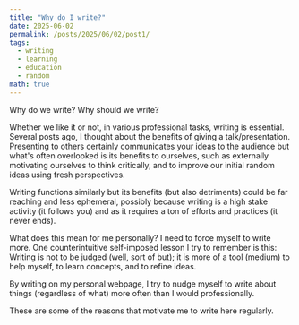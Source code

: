```yaml
---
title: "Why do I write?"
date: 2025-06-02
permalink: /posts/2025/06/02/post1/
tags:
  - writing
  - learning
  - education
  - random
math: true
---
```


Why do we write? Why should we write?

Whether we like it or not, in various professional tasks, writing is essential.
Several posts ago, I thought about the benefits of giving a talk/presentation.
Presenting to others certainly communicates your ideas to the audience but what's often overlooked is its benefits to ourselves, such as externally motivating ourselves to think critically, and to improve our initial random ideas using fresh perspectives.

Writing functions similarly but its benefits (but also detriments) could be far reaching and less ephemeral,
possibly because writing is a high stake activity (it follows you) and as it requires a ton of efforts and practices (it never ends).

What does this mean for me personally? I need to force myself to write more.
One counterintuitive self-imposed lesson I try to remember is this:
        Writing is not to be judged (well, sort of but); it is more of a tool (medium) to help myself, to learn concepts, and to refine ideas.

By writing on my personal webpage, I try to nudge myself to write about things (regardless of what) more often than I would professionally.

These are some of the reasons that motivate me to write here regularly.